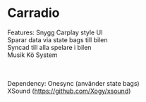 # Carradio
Features:
Snygg Carplay style UI <br>
Sparar data via state bags till bilen <br>
Syncad till alla spelare i bilen <br>
Musik Kö System <br> <br> <br>

Dependency:
Onesync (använder state bags) <br>
XSound (https://github.com/Xogy/xsound) 
